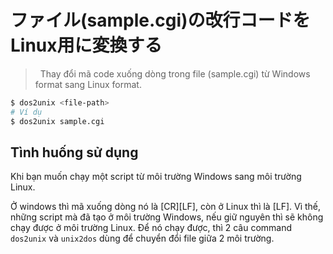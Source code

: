 # ファイル(sample.cgi)の改行コードをLinux用に変換する

>   Thay đổi mã code xuống dòng trong file (sample.cgi) từ Windows format sang Linux format.

```bash
$ dos2unix <file-path>
# Ví dụ
$ dos2unix sample.cgi
```

## Tình huống sử dụng
Khi bạn muốn chạy một script từ môi trường Windows sang môi trường Linux.

Ở windows thì mã xuống dòng nó là [CR][LF], còn ở Linux thì là [LF].
Vì thế, những script mà đã tạo ở môi trường Windows, nếu giữ nguyên thì sẽ không chạy được ở môi trường Linux.
Để nó chạy được, thì 2 câu command `dos2unix` và `unix2dos` dùng để chuyển đổi file giữa 2 môi trường.
